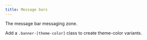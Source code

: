 ```yaml
---
title: Message bars
---
```


The message bar messaging zone.

Add a <code>.banner-[theme-color]</code> class to create theme-color variants.
